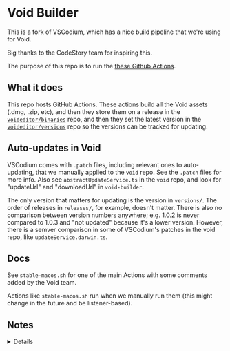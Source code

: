 # Void Builder

This is a fork of VSCodium, which has a nice build pipeline that we're using for Void.

Big thanks to the CodeStory team for inspiring this.

The purpose of this repo is to run the [these Github Actions](https://github.com/voideditor/void-builder/actions).

## What it does

This repo hosts GitHub Actions. These actions build all the Void assets (.dmg, .zip, etc), and then they store them on a release in the [`voideditor/binaries`](https://github.com/voideditor/binaries/releases) repo, and then they set the latest version in the [`voideditor/versions`](https://github.com/voideditor/versions) repo so the versions can be tracked for updating.

## Auto-updates in Void

VSCodium comes with `.patch` files, including relevant ones to auto-updating, that we manually applied to the `void` repo. See the `.patch` files for more info.
Also see `abstractUpdateService.ts` in the `void` repo, and look for "updateUrl" and "downloadUrl" in `void-builder`.

The only version that matters for updating is the version in `versions/`. The order of releases in `releases/`, for example, doesn't matter. There is also no comparison between version numbers anywhere; e.g. 1.0.2 is never compared to 1.0.3 and "not updated" because it's a lower version. However, there is a semver comparison in some of VSCodium's patches in the void repo, like `updateService.darwin.ts`.

## Docs

See `stable-macos.sh` for one of the main Actions with some comments added by the Void team.

Actions like `stable-macos.sh` run when we manually run them (this might change in the future and be listener-based).


## Notes

<details>

### We manually applied the following VSCodium patches/ to the void/ repo to make sure they are applied, because we were getting patch-apply errors sometimes:

- version0
- version1
- ext-from-gh
- update-electron
- merge-user-product
- osx/
- everything else in the top level patches/ folder except exceptions below


### We didn't manually apply these patches:

Folders:
- windows/ (doesn't seem relevant)
- linux/ (we didn't apply it, but the auto patch works)
- insider/
- helper/settings (this doesn't seem like something VSCodium should be modifying)


Top level:
- brand
- feat-announcements
- fix-eol-banner
- terminal-suggest


</details>


